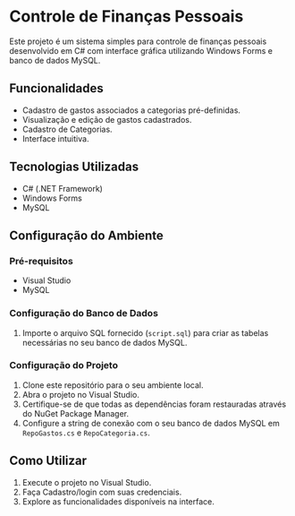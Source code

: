 # Controle de Finanças Pessoais

Este projeto é um sistema simples para controle de finanças pessoais desenvolvido em C# com interface gráfica utilizando Windows Forms e banco de dados MySQL.

## Funcionalidades

- Cadastro de gastos associados a categorias pré-definidas.
- Visualização e edição de gastos cadastrados.
- Cadastro de Categorias.
- Interface intuitiva.

## Tecnologias Utilizadas

- C# (.NET Framework)
- Windows Forms
- MySQL

## Configuração do Ambiente

### Pré-requisitos

- Visual Studio 
- MySQL

### Configuração do Banco de Dados

1. Importe o arquivo SQL fornecido (`script.sql`) para criar as tabelas necessárias no seu banco de dados MySQL.

### Configuração do Projeto

1. Clone este repositório para o seu ambiente local.
2. Abra o projeto no Visual Studio.
3. Certifique-se de que todas as dependências foram restauradas através do NuGet Package Manager.
4. Configure a string de conexão com o seu banco de dados MySQL em `RepoGastos.cs` e `RepoCategoria.cs`.

## Como Utilizar

1. Execute o projeto no Visual Studio.
2. Faça Cadastro/login com suas credenciais.
3. Explore as funcionalidades disponíveis na interface.